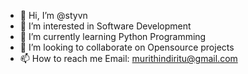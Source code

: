 - 👋 Hi, I’m @styvn
- 👀 I’m interested in Software Development
- 🌱 I’m currently learning Python Programming
- 💞️ I’m looking to collaborate on Opensource projects
- 📫 How to reach me Email: murithindiritu@gmail.com

<!---
styvn/styvn is a ✨ special ✨ repository because its `README.md` (this file) appears on your GitHub profile.
You can click the Preview link to take a look at your changes.
--->
